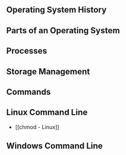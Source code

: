 ## Operating System History


## Parts of an Operating System


## Processes


## Storage Management


## Commands


## Linux Command Line
- [[chmod - Linux]]

## Windows Command Line

